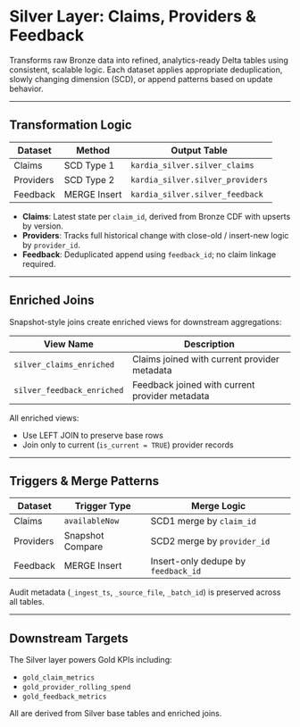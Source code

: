 # Silver Layer: Claims, Providers & Feedback

Transforms raw Bronze data into refined, analytics-ready Delta tables using consistent, scalable logic. Each dataset applies appropriate deduplication, slowly changing dimension (SCD), or append patterns based on update behavior.

---

## Transformation Logic

| Dataset   | Method       | Output Table                       |
|-----------|--------------|------------------------------------|
| Claims    | SCD Type 1   | `kardia_silver.silver_claims`      |
| Providers | SCD Type 2   | `kardia_silver.silver_providers`   |
| Feedback  | MERGE Insert | `kardia_silver.silver_feedback`    |

- **Claims**: Latest state per `claim_id`, derived from Bronze CDF with upserts by version.
- **Providers**: Tracks full historical change with close-old / insert-new logic by `provider_id`.
- **Feedback**: Deduplicated append using `feedback_id`; no claim linkage required.

---

## Enriched Joins

Snapshot-style joins create enriched views for downstream aggregations:

| View Name                    | Description                                    |
|-----------------------------|------------------------------------------------|
| `silver_claims_enriched`    | Claims joined with current provider metadata   |
| `silver_feedback_enriched`  | Feedback joined with current provider metadata |

All enriched views:
- Use LEFT JOIN to preserve base rows
- Join only to current (`is_current = TRUE`) provider records

---

## Triggers & Merge Patterns

| Dataset   | Trigger Type     | Merge Logic                          |
|-----------|------------------|--------------------------------------|
| Claims    | `availableNow`   | SCD1 merge by `claim_id`             |
| Providers | Snapshot Compare | SCD2 merge by `provider_id`          |
| Feedback  | MERGE Insert     | Insert-only dedupe by `feedback_id`  |

Audit metadata (`_ingest_ts`, `_source_file`, `_batch_id`) is preserved across all tables.

---

## Downstream Targets

The Silver layer powers Gold KPIs including:

- `gold_claim_metrics`
- `gold_provider_rolling_spend`
- `gold_feedback_metrics`

All are derived from Silver base tables and enriched joins.